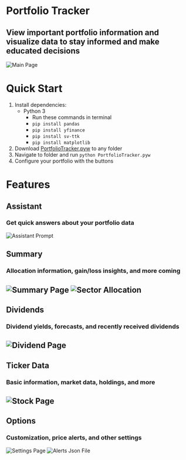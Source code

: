 # Portfolio Tracker
## View important portfolio information and visualize data to stay informed and make educated decisions
![Main Page](resources/readme/main_page.png)

# Quick Start
1. Install dependencies:
   * Python 3
     * Run these commands in terminal
     * `pip install pandas`
     * `pip install yfinance`
     * `pip install sv-ttk`
     * `pip install matplotlib`
2. Download [PortfolioTracker.pyw](https://github.com/teekar2023/StockTracker/blob/master/PortfolioTracker.pyw) to any folder
3.  Navigate to folder and run `python PortfolioTracker.pyw`
4. Configure your portfolio with the buttons

# Features
## Assistant
### Get quick answers about your portfolio data
![Assistant Prompt](resources/readme/assistant.png)
## Summary
### Allocation information, gain/loss insights, and more coming
![Summary Page](resources/readme/summary_page.png)
![Sector Allocation](resources/readme/sector_allocation.png)
---
## Dividends
### Dividend yields, forecasts, and recently received dividends
![Dividend Page](resources/readme/dividend_page.png)
---
## Ticker Data
### Basic information, market data, holdings, and more
![Stock Page](resources/readme/stock_page.png)
---
## Options
### Customization, price alerts, and other settings
![Settings Page](resources/readme/settings_page.png)
![Alerts Json File](resources/readme/alerts_json.png)

